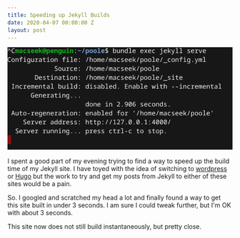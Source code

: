 ```yaml
---
title: Speeding up Jekyll Builds
date: 2020-04-07 00:00:00 Z
layout: post
---
```


![image](/images/2secs.png)

I spent a good part of my evening trying to find a way to speed up the build time of my Jekyll site. I have toyed with the idea of switching to [wordpress](http://www.wordpress.com)  or [Hugo](http://www.gohugo.io ) but the work to try and get my posts from Jekyll to either of these sites would be a pain.

So. I googled and scratched my head a lot and finally found a way to get this site built in under 3 seconds. I am sure I could tweak further, but I'm OK with about 3 seconds.

This site now does not still build instantaneously, but pretty close.
